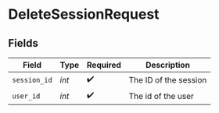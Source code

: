 # DeleteSessionRequest


## Fields

| Field                 | Type                  | Required              | Description           |
| --------------------- | --------------------- | --------------------- | --------------------- |
| `session_id`          | *int*                 | :heavy_check_mark:    | The ID of the session |
| `user_id`             | *int*                 | :heavy_check_mark:    | The id of the user    |